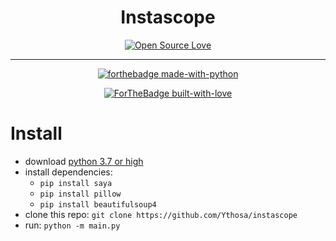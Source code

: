 <h1 align="center">Instascope</h1>
<div align="center">
    
[![Open Source Love](https://badges.frapsoft.com/os/v1/open-source.png?v=103)](https://github.com/ellerbrock/open-source-badges/)
    
---

[![forthebadge made-with-python](http://ForTheBadge.com/images/badges/made-with-python.svg)](https://www.python.org/)

[![ForTheBadge built-with-love](http://ForTheBadge.com/images/badges/built-with-love.svg)](https://GitHub.com/Naereen/)

</div>

# Install
-   download [python 3.7 or high](https://python.org/download)
-   install dependencies:
    -   `pip install saya`
    -   `pip install pillow`
    -   `pip install beautifulsoup4`
-   clone this repo: `git clone https://github.com/Ythosa/instascope`
-   run: `python -m main.py`
